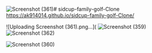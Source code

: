 ![Screenshot (361)](https://github.com/Ak914014/sidcup-family-golf-Clone/assets/90746723/39a77d4f-751b-4474-98f0-7de25682d79d)# sidcup-family-golf-Clone
https://ak914014.github.io/sidcup-family-golf-Clone/

![Uploading Screenshot (361).png…](
![Screenshot (359)](https://github.com/Ak914014/sidcup-family-golf-Clone/assets/90746723/35b4b67e-6561-4295-b45f-f06184d346b1)
![Screenshot (362)](https://github.com/Ak914014/sidcup-family-golf-Clone/assets/90746723/f1e8caa6-ed69-44c8-aac0-b834083cc844)

![Screenshot (360)](https://github.com/Ak914014/sidcup-family-golf-Clone/assets/90746723/ea2ffcf2-746b-4783-ac4e-1dbcade5cbe3)
